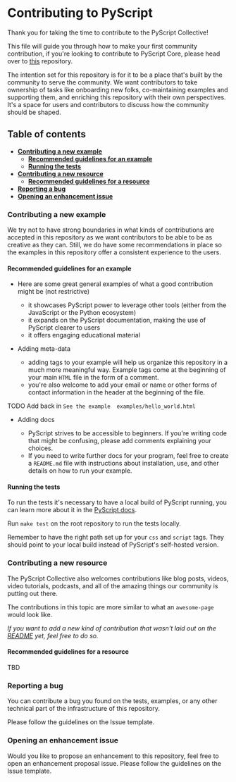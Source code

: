 # Contributing to PyScript

Thank you for taking the time to contribute to the PyScript Collective!

This file will guide you through how to make your first community contribution, if you're looking to contribute to PyScript Core, please head over to [this](https://github.com/pyscript/pyscript) repository.

The intention set for this repository is for it to be a place that's built by the community to serve the community. We want contributors to take ownership of tasks like onboarding new folks, co-maintaining examples and supporting them, and enriching this repository with their own perspectives. It's a space for users and contributors to discuss how the community should be shaped.

## Table of contents

- **[Contributing a new example](#contributing-a-new-example)**
  - **[Recommended guidelines for an example](#recommended-guidelines-for-an-example)**
  - **[Running the tests](#running-the-tests)**
- **[Contributing a new resource](#contributing-a-new-resource)**
  - **[Recommended guidelines for a resource](#recommended-guidelines-for-a-resource)**
- **[Reporting a bug](#reporting-a-bug)**
- **[Opening an enhancement issue](#opening-an-enhancement-issue)**

### Contributing a new example

We try not to have strong boundaries in what kinds of contributions are accepted in this repository as we want contributors to be able to be as creative as they can. Still, we do have some recommendations in place so the examples in this repository offer a consistent experience to the users.

#### Recommended guidelines for an example

- Here are some great general examples of what a good contribution might be (not restrictive)

  - it showcases PyScript power to leverage other tools (either from the JavaScript or the Python ecosystem)
  - it expands on the PyScript documentation, making the use of PyScript clearer to users
  - it offers engaging educational material

- Adding meta-data

  - adding tags to your example will help us organize this repository in a much more meaningful way. Example tags come at the beginning of your main `HTML` file in the form of a comment.
  - you're also welcome to add your email or name or other forms of contact information in the header at the beginning of the file.

TODO Add back in `See the example  examples/hello_world.html`

- Adding docs

  - PyScript strives to be accessible to beginners. If you're writing code that might be confusing, please add comments explaining your choices.
  - If you need to write further docs for your program, feel free to create a `README.md` file with instructions about installation, use, and other details on how to run your example.

#### Running the tests

To run the tests it's necessary to have a local build of PyScript running, you can learn more about it in the [PyScript docs](https://docs.pyscript.net/latest/).

Run `make test` on the root repository to run the tests locally.

Remember to have the right path set up for your `css` and `script` tags. They should point to your local build instead of PyScript's self-hosted version.

### Contributing a new resource

The PyScript Collective also welcomes contributions like blog posts, videos, video tutorials, podcasts, and all of the amazing things our community is putting out there.

The contributions in this topic are more similar to what an `awesome-page` would look like.

*If you want to add a new kind of contribution that wasn't laid out on the [README](index) yet, feel free to do so.*

#### Recommended guidelines for a resource

TBD

### Reporting a bug

You can contribute a bug you found on the tests, examples, or any other technical part of the infrastructure of this repository.

Please follow the guidelines on the Issue template.

### Opening an enhancement issue

Would you like to propose an enhancement to this repository, feel free to open an enhancement proposal issue. Please follow the guidelines on the Issue template.
